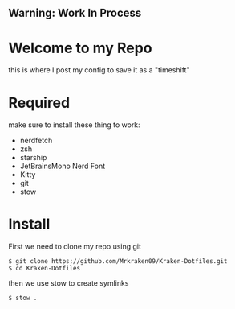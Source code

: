  ## Warning: Work In Process ##
 
 # Welcome to my Repo
 
 this is where I post my config to save it as a "timeshift"
 
 # Required
 
 make sure to install these thing to work:
 - nerdfetch
 - zsh
 - starship
 - JetBrainsMono Nerd Font
 - Kitty
 - git
 - stow

 # Install

 First we need to clone my repo using git
 ```
 $ git clone https://github.com/Mrkraken09/Kraken-Dotfiles.git
 $ cd Kraken-Dotfiles
 ```
 then we use stow to create symlinks

 ```
 $ stow .
 ```
